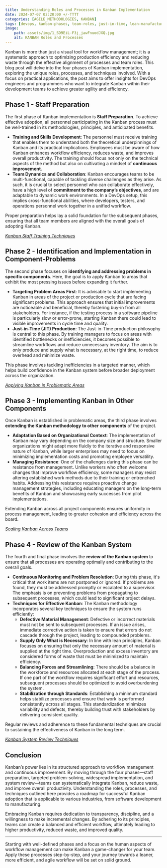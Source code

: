 ```yaml
---
title: Understanding Roles and Processes in Kanban Implementation 
date: 2024-07-07 02:20:00 +/-TTTT
categories: [AGILE_METHODOLOGIES, KANBAN]
tags: [devops, kanban-phases, team-roles, just-in-time, lean-manufacturing, process-improvement]
image:
    path: assets/img/1_SD9EiL-F3j_jawFnuodJXQ.jpg
    alt: KANBAN Roles and Processes
---
```


Kanban is more than just a visual tool for workflow management; it is a systematic approach to optimizing production efficiency and reducing waste through the effective alignment of processes and team roles. This blog post will delve into the four phases of Kanban implementation, exploring the unique roles, processes, and techniques involved. With a focus on practical applications, the post aims to offer insights for DevOps engineers and programmers who want to integrate Kanban within their development teams to achieve greater agility and efficiency.

## Phase 1 - Staff Preparation

The first phase of Kanban implementation is **Staff Preparation**. To achieve effective adoption, all personnel participating in the Kanban process must be well-trained in its methodologies, principles, and anticipated benefits.

- **Training and Skills Development**: The personnel must receive training that enables them to understand both the theoretical underpinnings of Kanban and its practical implications. Employees must be aware of how Kanban enhances workflow efficiency, reduces waste, and improves overall productivity. The training should focus not only on the technical aspects of the method but also on cultivating a mindset of **continuous improvement**.
- **Team Dynamics and Collaboration**: Kanban encourages teams to be multi-functional, capable of tackling diverse challenges as they arise. As such, it is crucial to select personnel who can collaborate effectively, have a high level of **commitment to the company’s objectives**, and are adaptable to dynamic work environments. In a DevOps setup, this implies cross-functional abilities, where developers, testers, and operations personnel work together in a unified workflow.

Proper preparation helps lay a solid foundation for the subsequent phases, ensuring that all team members are aligned with the overall goals of adopting Kanban.

*[Kanban Staff Training Techniques](https://hjavixcs.medium.com/statik-systems-thinking-approach-to-introduce-kanban-13996dbe414a)*

## Phase 2 - Identification and Implementation in Component-Problems

The second phase focuses on **identifying and addressing problems in specific components**. Here, the goal is to apply Kanban to areas that exhibit the most pressing issues before expanding it further.

- **Targeting Problem Areas First**: It is advisable to start implementing Kanban in areas of the project or production cycle that are facing significant problems. This approach ensures that initial improvements are noticeable and beneficial, thereby fostering buy-in from all stakeholders. For instance, if the testing process in a software pipeline is particularly slow or error-prone, starting Kanban there could lead to visible improvements in cycle time and quality.
- **Just-in-Time (JIT) Production**: The Just-in-Time production philosophy is central to this phase. By training managers to focus on areas with identified bottlenecks or inefficiencies, it becomes possible to streamline workflows and reduce unnecessary inventory. The aim is to only produce and supply what is necessary, at the right time, to reduce overhead and minimize waste.

This phase involves tackling inefficiencies in a targeted manner, which helps build confidence in the Kanban system before broader deployment across the organization.

*[Applying Kanban in Problematic Areas](https://www.eficode.com/blog/solving-the-7-most-common-kanban-mistakes-that-ruin-your-development)*

## Phase 3 - Implementing Kanban in Other Components

Once Kanban is established in problematic areas, the third phase involves **extending the Kanban methodology to other components** of the project.

- **Adaptation Based on Organizational Context**: The implementation of Kanban may vary depending on the company size and structure. Smaller organizations might adapt more fluidly to the iterative and responsive nature of Kanban, while larger enterprises may need to focus on minimizing implementation costs and promoting employee versatility.
- **Managing Resistance**: One of the challenges during this phase can be resistance from management. Unlike workers who often welcome changes that improve workflow efficiency, some managers may resist altering established work methods due to their training or entrenched habits. Addressing this resistance requires proactive change management strategies, including educating managers on the long-term benefits of Kanban and showcasing early successes from pilot implementations.

Extending Kanban across all project components ensures uniformity in process management, leading to greater cohesion and efficiency across the board.

*[Scaling Kanban Across Teams](https://www.planview.com/resources/articles/scaling-kanban-across-teams/)*

## Phase 4 - Review of the Kanban System

The fourth and final phase involves the **review of the Kanban system** to ensure that all processes are operating optimally and contributing to the overall goals.

- **Continuous Monitoring and Problem Resolution**: During this phase, it's critical that work items are not postponed or ignored. If problems are found, they must be addressed promptly or escalated to a supervisor. The emphasis is on preventing problems from propagating to subsequent processes, which could lead to significant project delays.
- **Techniques for Effective Kanban**: The Kanban methodology incorporates several key techniques to ensure the system runs efficiently:
  - **Defective Material Management**: Defective or incorrect materials must not be sent to subsequent processes. If an issue arises, immediate corrective action is taken to ensure that errors do not cascade through the project, leading to compounded problems.
  - **Supply Only What is Necessary**: In line with lean principles, Kanban focuses on ensuring that only the necessary amount of material is supplied at the right time. Overproduction and excess inventory are considered forms of waste that must be minimized to maintain efficiency.
  - **Balancing Forces and Streamlining**: There should be a balance in the workforce and resources allocated at each stage of the process. If one part of the workflow requires significant effort and resources, subsequent processes should be optimized to avoid overburdening the system.
  - **Stabilization through Standards**: Establishing a minimum standard helps stabilize processes and ensure that work is performed consistently across all stages. This standardization minimizes variability and defects, thereby building trust with stakeholders by delivering consistent quality.

Regular reviews and adherence to these fundamental techniques are crucial to sustaining the effectiveness of Kanban in the long term.

*[Kanban System Review Techniques](https://www.researchgate.net/publication/260739586_Kanban_in_Software_Development_A_Systematic_Literature_Review)*

## Conclusion

Kanban’s power lies in its structured approach to workflow management and continuous improvement. By moving through the four phases—staff preparation, targeted problem-solving, widespread implementation, and system review—teams can systematically integrate Kanban, reduce waste, and improve overall productivity. Understanding the roles, processes, and techniques outlined here provides a roadmap for successful Kanban adoption that is applicable to various industries, from software development to manufacturing.

Embracing Kanban requires dedication to transparency, discipline, and a willingness to make incremental changes. By adhering to its principles, teams can create a balanced and efficient workflow, ultimately leading to higher productivity, reduced waste, and improved quality.

---

Starting with well-defined phases and a focus on the human aspects of workflow management can make Kanban a game-changer for your team. Apply these processes step-by-step, and your journey towards a leaner, more efficient, and agile workflow will be set on solid ground.